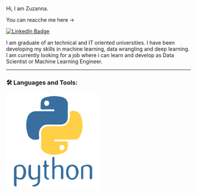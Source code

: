 Hi, I am Zuzanna.

You can reacche me here -> <div id="badges">
  <a href="linkedin.com/in/zuzanna-juszczak-757aa21b9">
    <img src="https://img.shields.io/badge/LinkedIn-blue?style=for-the-badge&logo=linkedin&logoColor=white" alt="LinkedIn Badge" alt = "Linkedin Badge"/>
  </a>
  </div>
I am graduate of an technical and IT oriented universities. 
I have been developing my skills in machine learning, data wrangling and deep learning.
I am currently looking for a job where i can learn and develop as Data Scientist or 
Machine Learning Engineer. 

---
### :hammer_and_wrench: Languages and Tools:
<div>
<img src="https://raw.githubusercontent.com/devicons/devicon/1119b9f84c0290e0f0b38982099a2bd027a48bf1/icons/python/python-original-wordmark.svg"
</div
